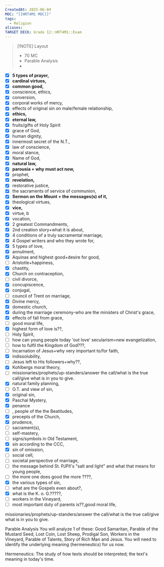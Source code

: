 ```yaml
---
CreatedAt: 2025-06-04
MOC: "[[HRT4M1 MOC]]"
tags:
  - Religion
aliases: 
TARGET DECK: Grade 12::HRT4M1::Exam
---
```


> [!NOTE] Layout
> - 70 MC
> - Parable Analysis
> - 

- [x] **5 types of prayer,**
- [x] **cardinal virtues,**
- [x] **common good,**
- [x] conscience, ethics,
- [x] conversion,
- [x] corporal works of mercy,
- [x] effects of original sin on male/female relationship,
- [x] **ethics,**
- [x] **eternal law,**
- [x] fruits/gifts of Holy Spirit
- [x] grace of God,
- [x] human dignity,
- [x] innermost secret of the N.T.,
- [x] law of conscience,
- [x] moral stance,
- [x] Name of God,
- [x] **natural law,**
- [x] **parousia + why must act now,**
- [x] prophet,
- [x] **revelation,**
- [x] restorative justice,
- [x] the sacraments of service of communion,
- [x] **Sermon on the Mount + the messages(s) of it,**
- [x] theological virtues,
- [x] **vice,**
- [x] virtue, b
- [x] vocation,
- [x] 2 greatest Commandments,
- [x] 2nd creation story+what it is about,
- [x] 4 conditions of a truly sacramental marriage,
- [x] 4 Gospel writers and who they wrote for,
- [x] 5 types of love,
- [x] annulment,
- [x] Aquinas and highest good+desire for good,
- [ ] Aristotle+happiness,
- [x] chastity,
- [x] Church on contraception,
- [ ] civil divorce,
- [x] concupiscence,
- [x] conjugal,
- [ ] council of Trent on marriage,
- [x] Divine mercy,
- [x] domestic church,
- [x] during the marriage ceremony-who are the ministers of Christ's grace,
- [x] effects of fall from grace,
- [ ] good moral life,
- [x] highest form of love is??,
- [ ] Holy Spirit,
- [ ] how can young people today 'out love' secularism=new evangelization,
- [ ] how to fulfil the Kingdom of God???,
- [ ] Incarnation of Jesus+why very important to/for faith,
- [x] indissolubility,
- [ ] Jesus left to His followers+why??,
- [x] Kohlbergs moral theory,
- [ ] missionaries/prophets/up-standers/answer the call/what is the true call/give what is in you to give.
- [x] natural family planning,
- [ ] O.T. and view of sin,
- [x] original sin,
- [x] Paschal Mystery,
- [x] penance
- [ ] , people of the the Beatitudes,
- [x] precepts of the Church,
- [x] prudence,
- [ ] sacrament(s),
- [ ] self-mastery,
- [ ] signs/symbols in Old Testament,
- [x] sin according to the CCC,
- [x] sin of omission,
- [ ] social cell,
- [ ] societal perspective of marriage,
- [ ] the message behind St. PJPII's "salt and light" and what that means for young people,
- [ ] the more one does good the more ????,
- [x] the various types of sin,
- [ ] what are the Gospels even about?,
- [x] what is the K. o. G.?????,
- [ ] workers in the Vineyard,
- [ ] most important duty of parents is??,good moral life, 

missionaries/prophets/up-standers/answer the call/what is the true call/give what is in you to give. 

Parable Analysis
You will analyze 1 of these: Good Samaritan, Parable of the Mustard Seed, Lost Coin, Lost Sheep, Prodigal Son, Workers in the Vineyard, Parable of Talents, Story of Rich Man and Jesus. You will need to identify the underlying meaning (hermeneutics) for us now.

Hermeneutics: The study of how texts should be interpreted; the text's meaning in today's time.